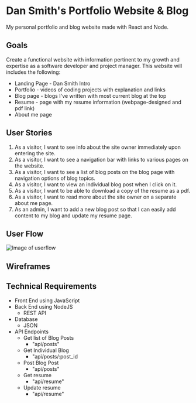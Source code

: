 # Dan Smith's Portfolio Website & Blog

My personal portfolio and blog website made with React and Node.

## Goals

Create a functional website with information pertinent to my growth and expertise as a software developer and project manager. This website will includes the following:

- Landing Page - Dan Smith Intro
- Portfolio - videos of coding projects with explanation and links
- Blog page - blogs I've written with most current blog at the top
- Resume - page with my resume information (webpage-designed and pdf link)
- About me page

## User Stories

1. As a visitor, I want to see info about the site owner immediately upon entering the site.
2. As a visitor, I want to see a navigation bar with links to various pages on the website.
3. As a visitor, I want to see a list of blog posts on the blog page with navigation options of blog topics.
4. As a visitor, I want to view an individual blog post when I click on it.
5. As a visitor, I want to be able to download a copy of the resume as a pdf.
6. As a visitor, I want to read more about the site owner on a separate about me page.
7. As an admin, I want to add a new blog post so that I can easily add content to my blog and update my resume page.

## User Flow

![Image of userflow](https://github.com/SpideyFanDan/dansmith-portfolio-blog/blob/main/Assets/portfolio-adminuserflow.jpg)

## Wireframes

## Technical Requirements

- Front End using JavaScript
- Back End using NodeJS
  - REST API
- Database
  - JSON
- API Endpoints
  - Get list of Blog Posts
    - "api/posts"
  - Get Individual Blog
    - "api/posts/:post_id
  - Post Blog Post
    - "api/posts"
  - Get resume
    - "api/resume"
  - Update resume
    - "api/resume"
